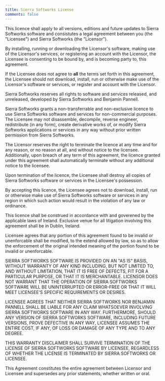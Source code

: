 ```yaml
---
title: Sierra Softworks License
comments: false
---
```

This licence shall apply to all versions, editions and future updates to Sierra Softworks
software and consistutes a legal agreement between you (the "Licensee") and Sierra Softworks
(the "Licensor").

By installing, running or downloading the Licensor's software, making use of the Licensor's
services, or registering an account with the Licensor, the Licensee is consenting to be bound
by, and is becoming party to, this agreement.

If the Licensee does not agree to **all** the terms set forth in this agreement, the Licensee should
not download, install, run or otherwise make use of the Licensor's software or services, or register
and account with the Licensor.

Sierra Softworks reserves all rights to software and services released, and unreleased, developed by
Sierra Softworks and Benjamin Pannell.

Sierra Softworks grants a non-transferrable and non-exclusive licence to use Sierra Softworks software
and services for non-commercial purposes. The Licensee may not disassemble, decompile, reverse engineer,
redistribute (in any form), create derivative works of, or modify Sierra Softworks applications or services
in any way without prior written permission from Sierra Softworks.

The Licensor reserves the right to terminate the licence at any time and for any reason, or no reason at all,
and without notice to the licensee. Additionally, upon breach of any term of this agreement, the licence granted
under this agreement shall automatically terminate without any additional notice to the licensee.

Upon termination of the licence, the Licensee shall destroy all copies of Sierra Softworks software or services in
the Licensee's possession.

By accepting this licence, the Licensee agrees not to download, install, run or otherwise make use of Sierra Softworks
software or services in any region in which such action would result in the violation of any law or ordinance.

This licence shall be construed in accordance with and goverened by the applicable laws of Ireland. Exclusive venue
for all litigation involving this agreement shall be in Dublin, Ireland. 

Licensee agrees that any portion of this agreement found to be invalid or unenforcable shall be modified,
to the extend allowed by law, so as to allow the enforcement of the original intended meaning of the portion
found to be invalid or unenforcable.

SIERRA SOFTWORKS SOFTWARE IS PROVIDED ON AN "AS IS" BASIS, WITHOUT WARRANTY OF ANY KIND INCLUDING,
BUT NOT LIMITED TO, AND WITHOUT LIMITATION, THAT IT IS FREE OF DEFECTS, FIT FOR A PARTICULAR PURPOSE,
OR THAT IT IS MERCHANTABLE. LICENSOR DOES NOT WARRANT THAT THE OPERATION OF SIERRA SOFTWORKS SOFTWARE WILL
BE UNINTERRUPTED OR ERROR-FREE OR THAT IT WILL MEET LICENSEE'S SPECIFIC REQUIREMENTS OR DESIRES.

LICENSEE AGREES THAT NEITHER SIERRA SOFTWORKS NOR BENJAMIN PANNELL SHALL BE LIABLE FOR ANY CLAIM WHATSOEVER
INVOLVING SIERRA SOFTWORKS SOFTWARE IN ANY WAY. FURTHERMORE, SHOULD ANY VERSION OF SIERRA SOFTWORKS SOFTWARE,
INCLUDING FUTURE VERSIONS, PROVE DEFECTIVE IN ANY WAY, LICENSEE ASSUMES THE ENTIRE COST, IF ANY,
OF LOSS OR DAMAGE OF ANY TYPE AND TO ANY DEGREE.

THIS WARRANTY DISCLAIMER SHALL SURVIVE TERMINATION OF THE LICENSE OF SIERRA SOFTWORKS SOFTWARE BY LICENSEE,
REGARDLESS OF WHETHER THE LICENSE IS TERMINATED BY SIERRA SOFTWORKS OR LICENSEE.

This Agreement constitutes the entire agreement between Licensor and Licensee and supersedes any prior
statements, whether written or oral.